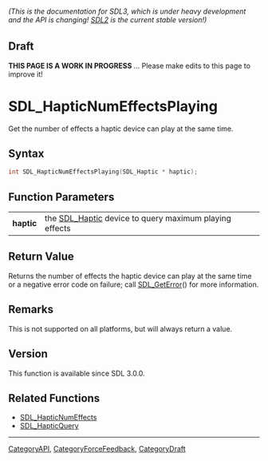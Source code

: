 ###### (This is the documentation for SDL3, which is under heavy development and the API is changing! [SDL2](https://wiki.libsdl.org/SDL2/) is the current stable version!)

## Draft

**THIS PAGE IS A WORK IN PROGRESS** ... Please make edits to this page to improve it!
# SDL_HapticNumEffectsPlaying

Get the number of effects a haptic device can play at the same time.

## Syntax

```c
int SDL_HapticNumEffectsPlaying(SDL_Haptic * haptic);

```

## Function Parameters

|                |                                                                      |
| -------------- | -------------------------------------------------------------------- |
| **haptic**     | the [SDL_Haptic](SDL_Haptic) device to query maximum playing effects |

## Return Value

Returns the number of effects the haptic device can play at the same time
or a negative error code on failure; call [SDL_GetError](SDL_GetError)()
for more information.

## Remarks

This is not supported on all platforms, but will always return a value.

## Version

This function is available since SDL 3.0.0.

## Related Functions

* [SDL_HapticNumEffects](SDL_HapticNumEffects)
* [SDL_HapticQuery](SDL_HapticQuery)

----
[CategoryAPI](CategoryAPI), [CategoryForceFeedback](CategoryForceFeedback), [CategoryDraft](CategoryDraft)


